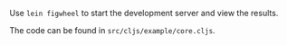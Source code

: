 Use `lein figwheel` to start the development server and view the results.

The code can be found in `src/cljs/example/core.cljs`.
